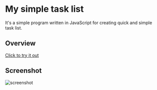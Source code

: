 # My simple task list

It's a simple program written in JavaScript for creating quick and simple task list.

## Overview

[Click to try it out](https://elisasheva.github.io/tasks-list/)

## Screenshot

![screenshot](https://i.ibb.co/jf6sGYQ/task-list.jpg)
